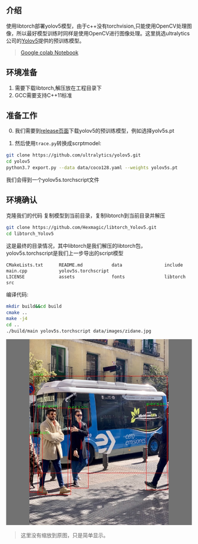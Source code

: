 ## 介绍

使用libtorch部署yolov5模型，由于c++没有torchvision,只能使用OpenCV处理图像，所以最好模型训练时同样是使用OpenCV进行图像处理。这里挑选ultralytics公司的[Yolov5](https://github.com/ultralytics/yolov5.git)提供的预训练模型。

> [Google colab Notebook](https://colab.research.google.com/drive/1t5DVj-woC8D2c3dYPoFxnf6lEX4KA1I_#scrollTo=TkTBYwRdAunh)
## 环境准备

1. 需要下载libtorch,解压放在工程目录下
2. GCC需要支持C++11标准

## 准备工作

0. 我们需要到[release页面](https://github.com/ultralytics/yolov5/releases)下载yolov5的预训练模型，例如选择yolv5s.pt

1. 然后使用`trace.py`转换成scrptmodel:

```bash
git clone https://github.com/ultralytics/yolov5.git
cd yolov5
python3.7 export.py --data data/coco128.yaml --weights yolov5s.pt 
```
我们会得到一个yolov5s.torchscript文件

## 环境确认
克隆我们的代码 复制模型到当前目录，复制libtorch到当前目录并解压
```bash
git clone https://github.com/Hexmagic/libtorch_Yolov5.git
cd libtorch_Yolov5
```
这是最终的目录情况，其中libtorch是我们解压的libtorch包，yolov5s.torchscript是我们上一步导出的script模型
```
CMakeLists.txt      README.md           data                include             main.cpp            yolov5s.torchscript
LICENSE             assets              fonts               libtorch            src
```

编译代码:
```bash
mkdir build&&cd build
cmake ..
make -j4
cd ..
./build/main yolov5s.torchscript data/images/zidane.jpg
```
![](assets/output.jpg)

> 这里没有缩放到原图，只是简单显示。
